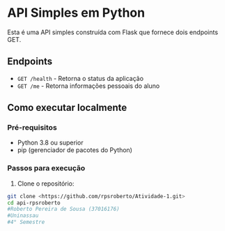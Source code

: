 # API Simples em Python

Esta é uma API simples construída com Flask que fornece dois endpoints GET.

## Endpoints

- `GET /health` - Retorna o status da aplicação
- `GET /me` - Retorna informações pessoais do aluno

## Como executar localmente

### Pré-requisitos

- Python 3.8 ou superior
- pip (gerenciador de pacotes do Python)

### Passos para execução

1. Clone o repositório:
```bash
git clone <https://github.com/rpsroberto/Atividade-1.git>
cd api-rpsroberto 
#Roberto Pereira de Sousa (37016176)
#Uninassau
#4° Semestre 
